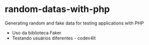 # random-datas-with-php
Generating random and fake data for testing applications with PHP

- Uso da biblioteca Faker
- Testando usuários diferentes - codev4lt

